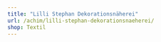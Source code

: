 ```yaml
---
title: "Lilli Stephan Dekorationsnäherei"
url: /achim/lilli-stephan-dekorationsnaeherei/
shop: Textil
---
```

